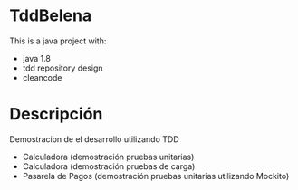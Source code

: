 # TddBelena
This is a java project with:
  * java 1.8
  * tdd repository design
  * cleancode
# Descripción
Demostracion de el desarrollo utilizando TDD
- Calculadora (demostración pruebas unitarias)
- Calculadora (demostración pruebas de carga)
- Pasarela de Pagos (demostración pruebas unitarias utilizando Mockito)

